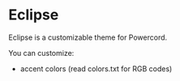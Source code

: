 # Eclipse
Eclipse is a customizable theme for Powercord.

You can customize:
- accent colors (read colors.txt for RGB codes)
